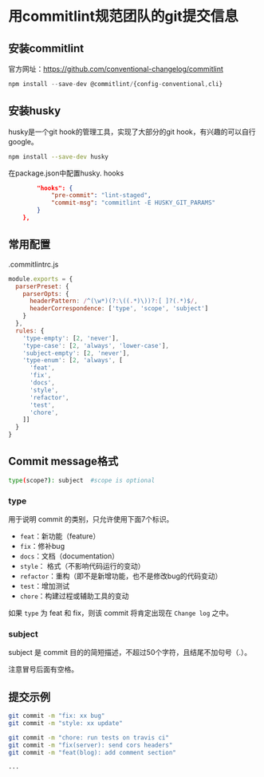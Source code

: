 # 用commitlint规范团队的git提交信息

## 安装commitlint

官方网址：https://github.com/conventional-changelog/commitlint

```js
npm install --save-dev @commitlint/{config-conventional,cli}
```

## 安装husky

husky是一个git hook的管理工具，实现了大部分的git hook，有兴趣的可以自行google。


```sh
npm install --save-dev husky
```

在package.json中配置husky. hooks

```json
		"hooks": {
			"pre-commit": "lint-staged",
			"commit-msg": "commitlint -E HUSKY_GIT_PARAMS"
		}
	},
```

## 常用配置

.commitlintrc.js

```js
module.exports = {
  parserPreset: {
    parserOpts: {
      headerPattern: /^(\w*)(?:\((.*)\))?:[ ]?(.*)$/,
      headerCorrespondence: ['type', 'scope', 'subject']
    }
  },
  rules: {
    'type-empty': [2, 'never'],
    'type-case': [2, 'always', 'lower-case'],
    'subject-empty': [2, 'never'],
    'type-enum': [2, 'always', [
      'feat',
      'fix',
      'docs',
      'style',
      'refactor',
      'test',
      'chore',
    ]]
  }
}

```

## Commit message格式

```sh
type(scope?): subject  #scope is optional
```

### type

用于说明 commit 的类别，只允许使用下面7个标识。

* `feat`：新功能（feature）
* `fix`：修补bug
* `docs`：文档（documentation）
* `style`： 格式（不影响代码运行的变动）
* `refactor`：重构（即不是新增功能，也不是修改bug的代码变动）
* `test`：增加测试
* `chore`：构建过程或辅助工具的变动

如果 `type` 为 feat 和 fix，则该 commit 将肯定出现在 `Change log` 之中。

### subject

subject 是 commit 目的的简短描述，不超过50个字符，且结尾不加句号（.）。

注意冒号后面有空格。

## 提交示例

```sh
git commit -m "fix: xx bug"
git commit -m "style: xx update"

git commit -m "chore: run tests on travis ci"
git commit -m "fix(server): send cors headers"
git commit -m "feat(blog): add comment section"

...

```
